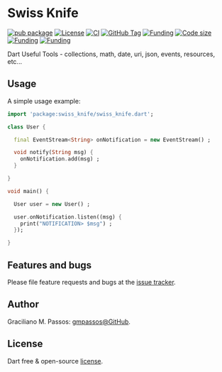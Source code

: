 # Swiss Knife

[![pub package](https://img.shields.io/pub/v/swiss_knife.svg)](https://pub.dartlang.org/packages/swiss_knife)
[![License](https://img.shields.io/github/license/gmpassos/swiss_knife)](https://github.com/gmpassos/swiss_knife/blob/master/LICENSE)
[![CI](https://img.shields.io/github/workflow/status/gmpassos/swiss_knife/Dart%20CI/master)](https://github.com/gmpassos/swiss_knife/actions)
[![GitHub Tag](https://img.shields.io/github/v/tag/gmpassos/swiss_knife)](https://github.com/gmpassos/swiss_knife/releases)
[![Funding](https://img.shields.io/github/commits-since/gmpassos/swiss_knife/latest)](https://github.com/gmpassos/swiss_knife/network)
[![Code size](https://img.shields.io/github/languages/code-size/gmpassos/swiss_knife)](https://github.com/gmpassos/swiss_knife)
[![Funding](https://img.shields.io/liberapay/patrons/gmpassos.svg?logo=liberapay)](https://liberapay.com/gmpassos/donate)
[![Funding](https://img.shields.io/badge/Donate-gold?labelColor=666666&style=plastic&logo=liberapay)](https://liberapay.com/gmpassos/donate)


Dart Useful Tools - collections, math, date, uri, json, events, resources, etc...

## Usage

A simple usage example:

```dart
import 'package:swiss_knife/swiss_knife.dart';

class User {

  final EventStream<String> onNotification = new EventStream() ;

  void notify(String msg) {
    onNotification.add(msg) ;
  }

}

void main() {

  User user = new User() ;

  user.onNotification.listen((msg) {
    print("NOTIFICATION> $msg") ;
  });

}

```

## Features and bugs

Please file feature requests and bugs at the [issue tracker][tracker].

[tracker]: https://github.com/gmpassos/swiss_knife/issues

## Author

Graciliano M. Passos: [gmpassos@GitHub][github].

[github]: https://github.com/gmpassos

## License

Dart free & open-source [license](https://github.com/dart-lang/stagehand/blob/master/LICENSE).
